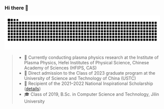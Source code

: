 ### Hi there 👋

<picture>
  <source media="(prefers-color-scheme: dark)" srcset="https://raw.githubusercontent.com/iytzhu/iytzhu/output/github-contribution-grid-snake-dark.svg">
  <source media="(prefers-color-scheme: light)" srcset="https://raw.githubusercontent.com/iytzhu/iytzhu/output/github-contribution-grid-snake.svg">
  <img alt="github little snake" src="https://raw.githubusercontent.com/iytzhu/iytzhu/output/github-contribution-grid-snake.svg">
</picture>


>- 🌱 Currently conducting plasma physics research at the Institute of Plasma Physics, Hefei Institutes of Physical Science, Chinese Academy of Sciences (HFIPS, CAS)
>- 💬 Direct admission to the Class of 2023 graduate program at the University of Science and Technology of China (USTC)  
>- 🏅 Recipient of the 2021–2022 National Inspirational Scholarship ([details](https://ccst.jlu.edu.cn/info/1093/16599.htm))
>- 🎓 Class of 2019, B.Sc. in Computer Science and Technology, Jilin University  


<!--
**iytzhu/iytzhu** is a ✨ _special_ ✨ repository because its `README.md` (this file) appears on your GitHub profile.

Here are some ideas to get you started:

- 🔭 I’m currently working on ...
- 🌱 I’m currently learning ...
- 👯 I’m looking to collaborate on ...
- 🤔 I’m looking for help with ...
- 💬 Ask me about ...
- 📫 How to reach me: ...
- 😄 Pronouns: ...
- ⚡ Fun fact: ...
-->
